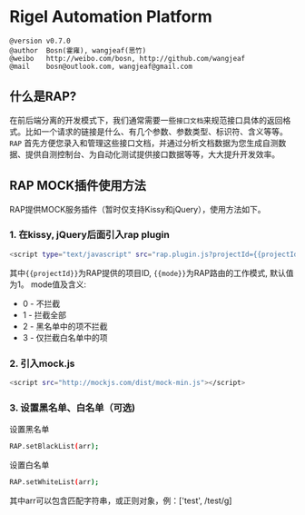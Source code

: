 Rigel Automation Platform
===

    @version v0.7.0
    @author  Bosn(霍雍), wangjeaf(思竹)
    @weibo   http://weibo.com/bosn, http://github.com/wangjeaf
    @mail    bosn@outlook.com, wangjeaf@gmail.com

什么是RAP?
--------------------------------------

在前后端分离的开发模式下，我们通常需要一些`接口文档`来规范接口具体的返回格式。比如一个请求的链接是什么、有几个参数、参数类型、标识符、含义等等。`RAP` 首先方便您录入和管理这些接口文档，并通过分析文档数据为您生成自测数据、提供自测控制台、为自动化测试提供接口数据等等，大大提升开发效率。
   
RAP MOCK插件使用方法
--------------------------------------

RAP提供MOCK服务插件（暂时仅支持Kissy和jQuery），使用方法如下。

### 1. 在kissy, jQuery后面引入rap plugin ###

```bash
<script type="text/javascript" src="rap.plugin.js?projectId={{projectId}}&mode={{mode}}"></script>
```

其中`{{projectId}}`为RAP提供的项目ID, `{{mode}}`为RAP路由的工作模式, 默认值为1。
mode值及含义:
- 0 - 不拦截
- 1 - 拦截全部
- 2 - 黑名单中的项不拦截
- 3 - 仅拦截白名单中的项

### 2. 引入mock.js ###

```bash
<script src="http://mockjs.com/dist/mock-min.js"></script>
```

### 3. 设置黑名单、白名单（可选) ###

设置黑名单

```bash
RAP.setBlackList(arr);
```

设置白名单
    
```bash
RAP.setWhiteList(arr);
```

其中arr可以包含匹配字符串，或正则对象，例：['test', /test/g]